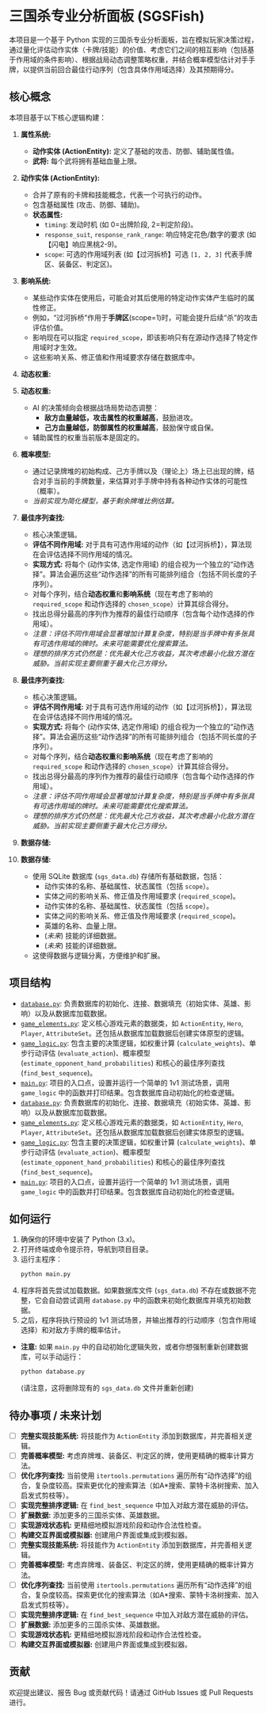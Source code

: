# 三国杀专业分析面板 (SGSFish)

本项目是一个基于 Python 实现的三国杀专业分析面板，旨在模拟玩家决策过程，通过量化评估动作实体（卡牌/技能）的价值、考虑它们之间的相互影响（包括基于作用域的条件影响）、根据战局动态调整策略权重，并结合概率模型估计对手手牌，以提供当前回合最佳行动序列（包含具体作用域选择）及其预期得分。

## 核心概念

本项目基于以下核心逻辑构建：

1.  **属性系统:**
    *   **动作实体 (ActionEntity):** 定义了基础的攻击、防御、辅助属性值。
    *   **武将:** 每个武将拥有基础血量上限。

2.  **动作实体 (ActionEntity):**
    *   合并了原有的卡牌和技能概念，代表一个可执行的动作。
    *   包含基础属性 (攻击、防御、辅助)。
    *   **状态属性:**
        *   `timing`: 发动时机 (如 0=出牌阶段, 2=判定阶段)。
        *   `response_suit`, `response_rank_range`: 响应特定花色/数字的要求 (如【闪电】响应黑桃2-9)。
        *   `scope`: 可选的作用域列表 (如【过河拆桥】可选 `[1, 2, 3]` 代表手牌区、装备区、判定区)。

3.  **影响系统:**
    *   某些动作实体在使用后，可能会对其后使用的特定动作实体产生临时的属性修正。
    *   例如，“过河拆桥”作用于**手牌区**(scope=1)时，可能会提升后续“杀”的攻击评估价值。
    *   影响现在可以指定 `required_scope`，即该影响只有在源动作选择了特定作用域时才生效。
    *   这些影响关系、修正值和作用域要求存储在数据库中。

4.  **动态权重:**
4.  **动态权重:**
    *   AI 的决策倾向会根据战场局势动态调整：
        *   **敌方血量越低，攻击属性的权重越高**，鼓励进攻。
        *   **己方血量越低，防御属性的权重越高**，鼓励保守或自保。
    *   辅助属性的权重当前版本是固定的。

5.  **概率模型:**
    *   通过记录牌堆的初始构成、己方手牌以及（理论上）场上已出现的牌，结合对手当前的手牌数量，来估算对手手牌中持有各种动作实体的可能性（概率）。
    *   *当前实现为简化模型，基于剩余牌堆比例估算。*

6.  **最佳序列查找:**
    *   核心决策逻辑。
    *   **评估不同作用域:** 对于具有可选作用域的动作（如【过河拆桥】），算法现在会评估选择不同作用域的情况。
    *   **实现方式:** 将每个 (动作实体, 选定作用域) 的组合视为一个独立的“动作选择”。算法会遍历这些“动作选择”的所有可能排列组合（包括不同长度的子序列）。
    *   对每个序列，结合**动态权重**和**影响系统**（现在考虑了影响的 `required_scope` 和动作选择的 `chosen_scope`）计算其综合得分。
    *   找出总得分最高的序列作为推荐的最佳行动顺序（包含每个动作选择的作用域）。
    *   *注意：评估不同作用域会显著增加计算复杂度，特别是当手牌中有多张具有可选作用域的牌时。未来可能需要优化搜索算法。*
    *   *理想的排序方式仍然是：优先最大化己方收益，其次考虑最小化敌方潜在威胁。当前实现主要侧重于最大化己方得分。*
6.  **最佳序列查找:**
    *   核心决策逻辑。
    *   **评估不同作用域:** 对于具有可选作用域的动作（如【过河拆桥】），算法现在会评估选择不同作用域的情况。
    *   **实现方式:** 将每个 (动作实体, 选定作用域) 的组合视为一个独立的“动作选择”。算法会遍历这些“动作选择”的所有可能排列组合（包括不同长度的子序列）。
    *   对每个序列，结合**动态权重**和**影响系统**（现在考虑了影响的 `required_scope` 和动作选择的 `chosen_scope`）计算其综合得分。
    *   找出总得分最高的序列作为推荐的最佳行动顺序（包含每个动作选择的作用域）。
    *   *注意：评估不同作用域会显著增加计算复杂度，特别是当手牌中有多张具有可选作用域的牌时。未来可能需要优化搜索算法。*
    *   *理想的排序方式仍然是：优先最大化己方收益，其次考虑最小化敌方潜在威胁。当前实现主要侧重于最大化己方得分。*

7.  **数据存储:**
7.  **数据存储:**
    *   使用 SQLite 数据库 (`sgs_data.db`) 存储所有基础数据，包括：
        *   动作实体的名称、基础属性、状态属性（包括 `scope`）。
        *   实体之间的影响关系、修正值及作用域要求 (`required_scope`)。
        *   动作实体的名称、基础属性、状态属性（包括 `scope`）。
        *   实体之间的影响关系、修正值及作用域要求 (`required_scope`)。
        *   英雄的名称、血量上限。
        *   (*未来*) 技能的详细数据。
        *   (*未来*) 技能的详细数据。
    *   这使得数据与逻辑分离，方便维护和扩展。

## 项目结构

*   [`database.py`](/workspaces/sgsfish/database.py): 负责数据库的初始化、连接、数据填充（初始实体、英雄、影响）以及从数据库加载数据。
*   [`game_elements.py`](/workspaces/sgsfish/game_elements.py): 定义核心游戏元素的数据类，如 `ActionEntity`, `Hero`, `Player`, `AttributeSet`。还包括从数据库加载数据后创建实体原型的逻辑。
*   [`game_logic.py`](/workspaces/sgsfish/game_logic.py): 包含主要的决策逻辑，如权重计算 (`calculate_weights`)、单步行动评估 (`evaluate_action`)、概率模型 (`estimate_opponent_hand_probabilities`) 和核心的最佳序列查找 (`find_best_sequence`)。
*   [`main.py`](/workspaces/sgsfish/main.py): 项目的入口点，设置并运行一个简单的 1v1 测试场景，调用 `game_logic` 中的函数并打印结果。包含数据库自动初始化的检查逻辑。
*   [`database.py`](/workspaces/sgsfish/database.py): 负责数据库的初始化、连接、数据填充（初始实体、英雄、影响）以及从数据库加载数据。
*   [`game_elements.py`](/workspaces/sgsfish/game_elements.py): 定义核心游戏元素的数据类，如 `ActionEntity`, `Hero`, `Player`, `AttributeSet`。还包括从数据库加载数据后创建实体原型的逻辑。
*   [`game_logic.py`](/workspaces/sgsfish/game_logic.py): 包含主要的决策逻辑，如权重计算 (`calculate_weights`)、单步行动评估 (`evaluate_action`)、概率模型 (`estimate_opponent_hand_probabilities`) 和核心的最佳序列查找 (`find_best_sequence`)。
*   [`main.py`](/workspaces/sgsfish/main.py): 项目的入口点，设置并运行一个简单的 1v1 测试场景，调用 `game_logic` 中的函数并打印结果。包含数据库自动初始化的检查逻辑。

## 如何运行

1.  确保你的环境中安装了 Python (3.x)。
2.  打开终端或命令提示符，导航到项目目录。
3.  运行主程序：
    ```bash
    python main.py
    ```
4.  程序将首先尝试加载数据。如果数据库文件 (`sgs_data.db`) 不存在或数据不完整，它会自动尝试调用 `database.py` 中的函数来初始化数据库并填充初始数据。
5.  之后，程序将执行预设的 1v1 测试场景，并输出推荐的行动顺序（包含作用域选择）和对敌方手牌的概率估计。

*   **注意:** 如果 `main.py` 中的自动初始化逻辑失败，或者你想强制重新创建数据库，可以手动运行：
    ```bash
    python database.py
    ```
    (请注意，这将删除现有的 `sgs_data.db` 文件并重新创建)

## 待办事项 / 未来计划

*   [ ] **完整实现技能系统:** 将技能作为 `ActionEntity` 添加到数据库，并完善相关逻辑。
*   [ ] **完善概率模型:** 考虑弃牌堆、装备区、判定区的牌，使用更精确的概率计算方法。
*   [ ] **优化序列查找:** 当前使用 `itertools.permutations` 遍历所有“动作选择”的组合，复杂度较高。探索更优化的搜索算法（如A*搜索、蒙特卡洛树搜索、加入启发式剪枝等）。
*   [ ] **实现完整排序逻辑:** 在 `find_best_sequence` 中加入对敌方潜在威胁的评估。
*   [ ] **扩展数据:** 添加更多的三国杀实体、英雄数据。
*   [ ] **实现游戏状态机:** 更精细地模拟游戏阶段和动作合法性检查。
*   [ ] **构建交互界面或模拟器:** 创建用户界面或集成到模拟器。
*   [ ] **完整实现技能系统:** 将技能作为 `ActionEntity` 添加到数据库，并完善相关逻辑。
*   [ ] **完善概率模型:** 考虑弃牌堆、装备区、判定区的牌，使用更精确的概率计算方法。
*   [ ] **优化序列查找:** 当前使用 `itertools.permutations` 遍历所有“动作选择”的组合，复杂度较高。探索更优化的搜索算法（如A*搜索、蒙特卡洛树搜索、加入启发式剪枝等）。
*   [ ] **实现完整排序逻辑:** 在 `find_best_sequence` 中加入对敌方潜在威胁的评估。
*   [ ] **扩展数据:** 添加更多的三国杀实体、英雄数据。
*   [ ] **实现游戏状态机:** 更精细地模拟游戏阶段和动作合法性检查。
*   [ ] **构建交互界面或模拟器:** 创建用户界面或集成到模拟器。

## 贡献

欢迎提出建议、报告 Bug 或贡献代码！请通过 GitHub Issues 或 Pull Requests 进行。
